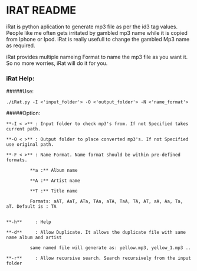 # IRAT README
 
iRat is python aplication to generate mp3 file as per the id3 tag values.  People like me often gets irritated by gambled mp3 name while it is copied from Iphone or Ipod. iRat is really usefull to change the gambled Mp3 name as required. 
 
iRat provides multiple nameing Format to name the mp3 file as you want it. So no more worries, iRat will do it for you. 
 
### iRat Help:
 
#####Use: 

```
./iRat.py -I <'input_folder'> -O <'output_folder'> -N <'name_format'>
```

#####Option:
 
```
**-I < >** : Input folder to check mp3's from. If not Specified takes current path.
 
**-O < >** : Output folder to place converted mp3's. If not Specified use original path.
 
**-F < >** : Name Format. Name format should be within pre-defined formats.

         **a :** Album name
         
         **A :** Artist name
         
         **T :** Title name
         
         Formats: aAT, AaT, ATa, TAa, aTA, TaA, TA, AT, aA, Aa, Ta, aT. Default is : TA
         
 
**-h**     : Help
 
**-d**     : Allow Duplicate. It allows the duplicate file with same name album and artist
 
         same named file will generate as: yellow.mp3, yellow_1.mp3 ..
         
**-r**     : Allow recursive search. Search recursively from the input folder
``` 
